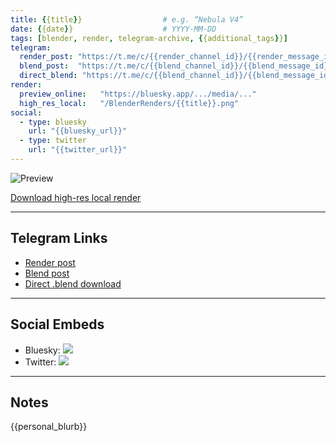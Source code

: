 ```yaml
---
title: {{title}}                  # e.g. “Nebula V4”
date: {{date}}                    # YYYY-MM-DD
tags: [blender, render, telegram-archive, {{additional_tags}}]
telegram:
  render_post: "https://t.me/c/{{render_channel_id}}/{{render_message_id}}"
  blend_post:  "https://t.me/c/{{blend_channel_id}}/{{blend_message_id}}"
  direct_blend: "https://t.me/c/{{blend_channel_id}}/{{blend_message_id}}?download=1"
render:
  preview_online:   "https://bluesky.app/.../media/..."
  high_res_local:   "/BlenderRenders/{{title}}.png"
social:
  - type: bluesky
    url: "{{bluesky_url}}"
  - type: twitter
    url: "{{twitter_url}}"
---
```


![Preview]({{render.preview_online}})

[Download high-res local render]({{render.high_res_local}})

---

## Telegram Links

- [Render post]({{telegram.render_post}})
- [Blend post]({{telegram.blend_post}})
- [Direct .blend download]({{telegram.direct_blend}})

---

## Social Embeds

- Bluesky: ![]({{social[0].url}})
- Twitter: ![]({{social[1].url}})

---

## Notes

{{personal_blurb}}